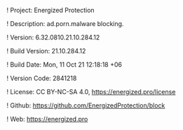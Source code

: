! Project: Energized Protection

! Description: ad.porn.malware blocking.

! Version: 6.32.0810.21.10.284.12

! Build Version: 21.10.284.12

! Build Date: Mon, 11 Oct 21 12:18:18 +06

! Version Code: 2841218

! License: CC BY-NC-SA 4.0, https://energized.pro/license

! Github: https://github.com/EnergizedProtection/block

! Web: https://energized.pro
